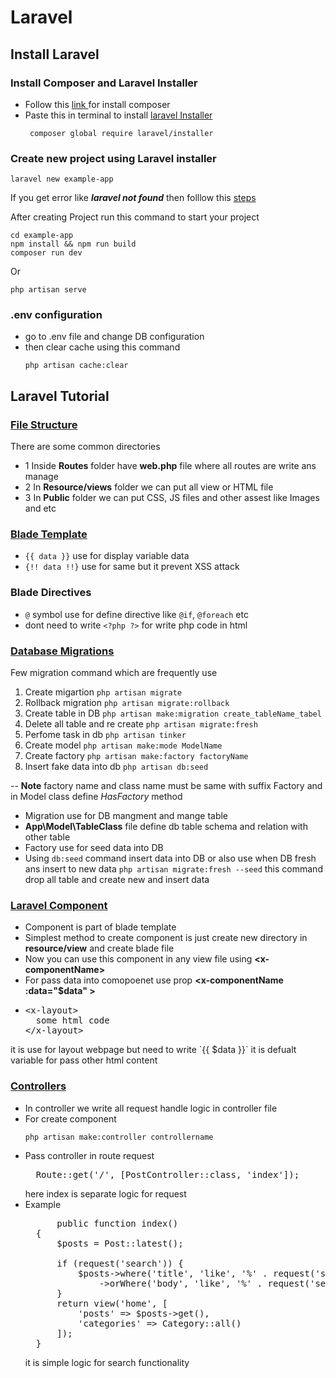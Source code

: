# Laravel

## Install Laravel
### Install Composer and Laravel Installer
- Follow this <a href="https://www.digitalocean.com/community/tutorials/how-to-install-and-use-composer-on-ubuntu-20-04"> link <a/> for install composer
- Paste this in terminal to install <a href="https://laravel.com/docs/11.x/installation">laravel Installer</a>
  ```
   composer global require laravel/installer
   ```

### Create new project using Laravel installer

```
laravel new example-app
```
  If you get error like ***laravel not found*** then folllow this <a href="https://stackoverflow.com/questions/61395786/i-get-laravel-command-not-found-on-ubuntu-20-04">steps</a>
  
After creating Project run this command to start your project

```
cd example-app
npm install && npm run build
composer run dev
```
Or

```
php artisan serve
```

### .env configuration

- go to .env file and change DB configuration
- then clear cache using this command
  ```
  php artisan cache:clear
  ```

## Laravel Tutorial

### [File Structure](https://laravel.com/docs/11.x/structure)

There are some common directories 
- 1 Inside **Routes** folder have **web.php** file where all routes are write ans manage
- 2 In **Resource/views** folder we can put all view or HTML file
- 3 In **Public** folder we can put CSS, JS files and other assest like Images and etc

### [Blade Template](https://laravel.com/docs/11.x/blade#main-content)
 - `{{ data }}` use for display variable data
 - `{!! data !!}` use for same but it prevent XSS attack

### Blade Directives
- `@` symbol use for define directive like `@if`, `@foreach` etc
- dont need to write `<?php ?>` for write php code in html

### [Database Migrations](https://laravel.com/docs/11.x/migrations)

Few migration command which are frequently use
1. Create migartion
   ` php artisan migrate `
2. Rollback migration
   `php artisan migrate:rollback`
3. Create table in DB
    `php artisan make:migration create_tableName_tabel`
4. Delete all table and re create
   `php artisan migrate:fresh`
5. Perfome task in db
    `php artisan tinker`
6. Create model
    `php artisan make:mode ModelName`
7. Create factory
    `php artisan make:factory factoryName`
8. Insert fake data into db
   `php artisan db:seed`

-- **Note** factory name and class name must be same with suffix Factory and in Model class define *HasFactory* method


- Migration use for DB mangment and mange table
- **App\Model\TableClass** file define db table schema and relation with other table
- Factory use for seed data into DB
- Using `db:seed` command insert data into DB or also use when DB fresh ans insert to new data `php artisan migrate:fresh --seed` this command drop all table and create new and insert data

### [Laravel Component](https://laravel.com/docs/11.x/blade#components)
- Component is part of blade template
- Simplest method to create component is just create new directory in **resource/view** and create blade file
- Now you can use this component in any view file using **&lt;x-componentName&gt;**
- For pass data into comopoenet use prop **&lt;x-componentName :data="$data" &gt;**
- <pre>
  &lt;x-layout&gt;
    some html code
  &lt;/x-layout&gt;
</pre>
it is use for layout webpage but need to write `{{ $data }}` it is defualt variable for pass other html content

### [Controllers](https://laravel.com/docs/11.x/controllers#main-content)
- In controller we write all request handle logic in controller file 
- For create component
  ```
  php artisan make:controller controllername
  ```
- Pass controller in route request
  <pre>
    Route::get('/', [PostController::class, 'index']);
  </pre>
  here index is separate logic for request
- Example
  <pre>
        public function index()
    {
        $posts = Post::latest();

        if (request('search')) {
            $posts->where('title', 'like', '%' . request('search') . '%')
                ->orWhere('body', 'like', '%' . request('search') . '%');
        }
        return view('home', [
            'posts' => $posts->get(),
            'categories' => Category::all()
        ]);
    }
  </pre>
  it is simple logic for search functionality

